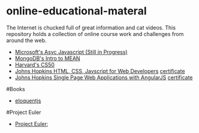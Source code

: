 # online-educational-materal
The Internet is chucked full of great information and cat videos. This repository holds a collection of online course work and challenges from around the web.

- [Microsoft's Asyc Javascript (Still in Progress)](https://courses.edx.org/courses/course-v1:Microsoft+DEV234x+1T2017/)
- [MongoDB's Intro to MEAN](https://courses.edx.org/courses/course-v1:MongoDBx+M101x+2T2016/info)  
- [Harvard's CS50](https://www.edx.org/course/introduction-computer-science-harvardx-cs50x)
- [Johns Hopkins HTML, CSS, Javscript for Web Developers](https://www.coursera.org/learn/html-css-javascript-for-web-developers) [certificate](https://www.coursera.org/account/accomplishments/certificate/6V4KKD3KVWBX)
- [Johns Hopkins Single Page Web Applications with AngularJS](https://www.coursera.org/learn/single-page-web-apps-with-angularjs)
[certificate](https://www.coursera.org/account/accomplishments/records/4EEAWSWGCB62)

#Books
- [eloquentjs](eloquentjavascript.net)

#Project Euler
- [Project Euler](https://projecteuler.net/);
